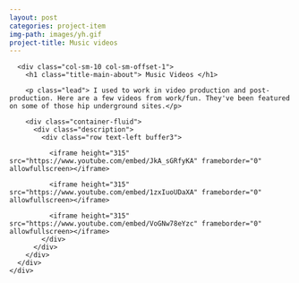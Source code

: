 ```yaml
---
layout: post
categories: project-item
img-path: images/yh.gif
project-title: Music videos
---
```



<div class="container-fluid">
  <div class="description"> 
    <div class="row text-left">

      <div class="col-sm-10 col-sm-offset-1">
        <h1 class="title-main-about"> Music Videos </h1>

        <p class="lead"> I used to work in video production and post-production. Here are a few videos from work/fun. They've been featured on some of those hip underground sites.</p>

        <div class="container-fluid">
          <div class="description"> 
            <div class="row text-left buffer3">

              <iframe height="315" src="https://www.youtube.com/embed/JkA_sGRfyKA" frameborder="0" allowfullscreen></iframe>

              <iframe height="315" src="https://www.youtube.com/embed/1zxIuoUDaXA" frameborder="0" allowfullscreen></iframe>

              <iframe height="315" src="https://www.youtube.com/embed/VoGNw78eYzc" frameborder="0" allowfullscreen></iframe>
            </div>
          </div>
        </div>
      </div>
    </div>
  </div>
</div>